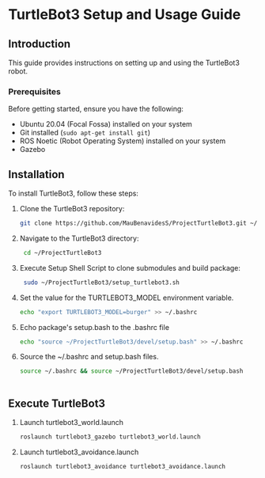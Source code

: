 # TurtleBot3 Setup and Usage Guide

## Introduction

This guide provides instructions on setting up and using the TurtleBot3 robot.

### Prerequisites

Before getting started, ensure you have the following:

* Ubuntu 20.04 (Focal Fossa) installed on your system
* Git installed (`sudo apt-get install git`)
* ROS Noetic (Robot Operating System) installed on your system
* Gazebo

## Installation

To install TurtleBot3, follow these steps:

1. Clone the TurtleBot3 repository:
   ```bash
   git clone https://github.com/MauBenavidesS/ProjectTurtleBot3.git ~/ProjectTurtleBot3
2. Navigate to the TurtleBot3 directory:
   ```bash
    cd ~/ProjectTurtleBot3
3. Execute Setup Shell Script to clone submodules and build package:
   ```bash
    sudo ~/ProjectTurtleBot3/setup_turtlebot3.sh
4. Set the value for the TURTLEBOT3_MODEL environment variable.
   ```bash
   echo "export TURTLEBOT3_MODEL=burger" >> ~/.bashrc
5. Echo package's setup.bash to the .bashrc file
   ```bash
   echo "source ~/ProjectTurtleBot3/devel/setup.bash" >> ~/.bashrc
6. Source the ~/.bashrc and setup.bash files.
   ```bash
   source ~/.bashrc && source ~/ProjectTurtleBot3/devel/setup.bash
    
## Execute TurtleBot3
1. Launch turtlebot3_world.launch
    ```bash
    roslaunch turtlebot3_gazebo turtlebot3_world.launch
2. Launch turtlebot3_avoidance.launch
    ```bash
    roslaunch turtlebot3_avoidance turtlebot3_avoidance.launch
